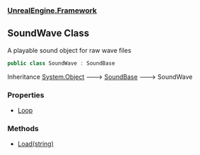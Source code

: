 ### [UnrealEngine.Framework](./UnrealEngine-Framework.md 'UnrealEngine.Framework')
## SoundWave Class
A playable sound object for raw wave files  
```csharp
public class SoundWave : SoundBase
```
Inheritance [System.Object](https://docs.microsoft.com/en-us/dotnet/api/System.Object 'System.Object') &#129106; [SoundBase](./UnrealEngine-Framework-SoundBase.md 'UnrealEngine.Framework.SoundBase') &#129106; SoundWave  
### Properties
- [Loop](./UnrealEngine-Framework-SoundWave-Loop.md 'UnrealEngine.Framework.SoundWave.Loop')
### Methods
- [Load(string)](./UnrealEngine-Framework-SoundWave-Load(string).md 'UnrealEngine.Framework.SoundWave.Load(string)')
